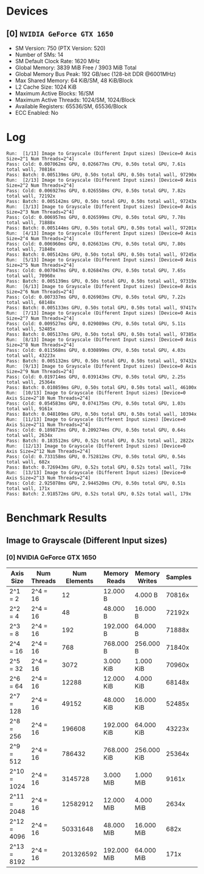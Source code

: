 # Devices

## [0] `NVIDIA GeForce GTX 1650`
* SM Version: 750 (PTX Version: 520)
* Number of SMs: 14
* SM Default Clock Rate: 1620 MHz
* Global Memory: 3839 MiB Free / 3903 MiB Total
* Global Memory Bus Peak: 192 GB/sec (128-bit DDR @6001MHz)
* Max Shared Memory: 64 KiB/SM, 48 KiB/Block
* L2 Cache Size: 1024 KiB
* Maximum Active Blocks: 16/SM
* Maximum Active Threads: 1024/SM, 1024/Block
* Available Registers: 65536/SM, 65536/Block
* ECC Enabled: No

# Log

```
Run:  [1/13] Image to Grayscale (Different Input sizes) [Device=0 Axis Size=2^1 Num Threads=2^4]
Pass: Cold: 0.007062ms GPU, 0.026677ms CPU, 0.50s total GPU, 7.61s total wall, 70816x 
Pass: Batch: 0.005139ms GPU, 0.50s total GPU, 0.50s total wall, 97290x
Run:  [2/13] Image to Grayscale (Different Input sizes) [Device=0 Axis Size=2^2 Num Threads=2^4]
Pass: Cold: 0.006927ms GPU, 0.026558ms CPU, 0.50s total GPU, 7.82s total wall, 72192x 
Pass: Batch: 0.005142ms GPU, 0.50s total GPU, 0.50s total wall, 97243x
Run:  [3/13] Image to Grayscale (Different Input sizes) [Device=0 Axis Size=2^3 Num Threads=2^4]
Pass: Cold: 0.006957ms GPU, 0.026599ms CPU, 0.50s total GPU, 7.78s total wall, 71888x 
Pass: Batch: 0.005144ms GPU, 0.50s total GPU, 0.50s total wall, 97201x
Run:  [4/13] Image to Grayscale (Different Input sizes) [Device=0 Axis Size=2^4 Num Threads=2^4]
Pass: Cold: 0.006960ms GPU, 0.026631ms CPU, 0.50s total GPU, 7.80s total wall, 71840x 
Pass: Batch: 0.005142ms GPU, 0.50s total GPU, 0.50s total wall, 97245x
Run:  [5/13] Image to Grayscale (Different Input sizes) [Device=0 Axis Size=2^5 Num Threads=2^4]
Pass: Cold: 0.007047ms GPU, 0.026847ms CPU, 0.50s total GPU, 7.65s total wall, 70960x 
Pass: Batch: 0.005139ms GPU, 0.50s total GPU, 0.50s total wall, 97319x
Run:  [6/13] Image to Grayscale (Different Input sizes) [Device=0 Axis Size=2^6 Num Threads=2^4]
Pass: Cold: 0.007337ms GPU, 0.026903ms CPU, 0.50s total GPU, 7.22s total wall, 68148x 
Pass: Batch: 0.005133ms GPU, 0.50s total GPU, 0.50s total wall, 97417x
Run:  [7/13] Image to Grayscale (Different Input sizes) [Device=0 Axis Size=2^7 Num Threads=2^4]
Pass: Cold: 0.009527ms GPU, 0.029089ms CPU, 0.50s total GPU, 5.11s total wall, 52485x 
Pass: Batch: 0.005137ms GPU, 0.50s total GPU, 0.50s total wall, 97385x
Run:  [8/13] Image to Grayscale (Different Input sizes) [Device=0 Axis Size=2^8 Num Threads=2^4]
Pass: Cold: 0.011568ms GPU, 0.030899ms CPU, 0.50s total GPU, 4.03s total wall, 43223x 
Pass: Batch: 0.005132ms GPU, 0.50s total GPU, 0.50s total wall, 97432x
Run:  [9/13] Image to Grayscale (Different Input sizes) [Device=0 Axis Size=2^9 Num Threads=2^4]
Pass: Cold: 0.019714ms GPU, 0.039143ms CPU, 0.50s total GPU, 2.25s total wall, 25364x 
Pass: Batch: 0.010859ms GPU, 0.50s total GPU, 0.50s total wall, 46100x
Run:  [10/13] Image to Grayscale (Different Input sizes) [Device=0 Axis Size=2^10 Num Threads=2^4]
Pass: Cold: 0.054583ms GPU, 0.074175ms CPU, 0.50s total GPU, 1.03s total wall, 9161x 
Pass: Batch: 0.048109ms GPU, 0.50s total GPU, 0.50s total wall, 10394x
Run:  [11/13] Image to Grayscale (Different Input sizes) [Device=0 Axis Size=2^11 Num Threads=2^4]
Pass: Cold: 0.189872ms GPU, 0.209274ms CPU, 0.50s total GPU, 0.64s total wall, 2634x 
Pass: Batch: 0.183512ms GPU, 0.52s total GPU, 0.52s total wall, 2822x
Run:  [12/13] Image to Grayscale (Different Input sizes) [Device=0 Axis Size=2^12 Num Threads=2^4]
Pass: Cold: 0.733158ms GPU, 0.752812ms CPU, 0.50s total GPU, 0.54s total wall, 682x 
Pass: Batch: 0.726943ms GPU, 0.52s total GPU, 0.52s total wall, 719x
Run:  [13/13] Image to Grayscale (Different Input sizes) [Device=0 Axis Size=2^13 Num Threads=2^4]
Pass: Cold: 2.925078ms GPU, 2.944520ms CPU, 0.50s total GPU, 0.51s total wall, 171x 
Pass: Batch: 2.918572ms GPU, 0.52s total GPU, 0.52s total wall, 179x
```

# Benchmark Results

## Image to Grayscale (Different Input sizes)

### [0] NVIDIA GeForce GTX 1650

|  Axis Size  | Num Threads | Num Elements | Memory Reads | Memory Writes | Samples |  CPU Time  |  Noise  |  GPU Time  | Noise  |  Elem/s  | GlobalMem BW | BWUtil | Samples | Batch GPU  |
|-------------|-------------|--------------|--------------|---------------|---------|------------|---------|------------|--------|----------|--------------|--------|---------|------------|
|     2^1 = 2 |    2^4 = 16 |           12 |     12.000 B |       4.000 B |  70816x |  26.677 us | 283.98% |   7.062 us | 20.67% |   1.699M |   2.266 MB/s |  0.00% |  97290x |   5.139 us |
|     2^2 = 4 |    2^4 = 16 |           48 |     48.000 B |      16.000 B |  72192x |  26.558 us | 308.87% |   6.927 us | 20.77% |   6.930M |   9.239 MB/s |  0.00% |  97243x |   5.142 us |
|     2^3 = 8 |    2^4 = 16 |          192 |    192.000 B |      64.000 B |  71888x |  26.599 us | 287.20% |   6.957 us | 20.47% |  27.599M |  36.799 MB/s |  0.02% |  97201x |   5.144 us |
|    2^4 = 16 |    2^4 = 16 |          768 |    768.000 B |     256.000 B |  71840x |  26.631 us | 363.29% |   6.960 us | 20.45% | 110.346M | 147.127 MB/s |  0.08% |  97245x |   5.142 us |
|    2^5 = 32 |    2^4 = 16 |         3072 |    3.000 KiB |     1.000 KiB |  70960x |  26.847 us | 443.81% |   7.047 us | 20.62% | 435.917M | 581.222 MB/s |  0.30% |  97319x |   5.139 us |
|    2^6 = 64 |    2^4 = 16 |        12288 |   12.000 KiB |     4.000 KiB |  68148x |  26.903 us | 268.61% |   7.337 us | 18.43% |   1.675G |   2.233 GB/s |  1.16% |  97417x |   5.133 us |
|   2^7 = 128 |    2^4 = 16 |        49152 |   48.000 KiB |    16.000 KiB |  52485x |  29.089 us | 207.75% |   9.527 us | 16.87% |   5.159G |   6.879 GB/s |  3.58% |  97385x |   5.137 us |
|   2^8 = 256 |    2^4 = 16 |       196608 |  192.000 KiB |    64.000 KiB |  43223x |  30.899 us | 168.60% |  11.568 us | 11.32% |  16.996G |  22.661 GB/s | 11.80% |  97432x |   5.132 us |
|   2^9 = 512 |    2^4 = 16 |       786432 |  768.000 KiB |   256.000 KiB |  25364x |  39.143 us | 100.23% |  19.714 us |  7.37% |  39.893G |  53.191 GB/s | 27.70% |  46100x |  10.859 us |
| 2^10 = 1024 |    2^4 = 16 |      3145728 |    3.000 MiB |     1.000 MiB |   9161x |  74.175 us |  36.25% |  54.583 us |  3.15% |  57.632G |  76.843 GB/s | 40.02% |  10394x |  48.109 us |
| 2^11 = 2048 |    2^4 = 16 |     12582912 |   12.000 MiB |     4.000 MiB |   2634x | 209.274 us |  10.32% | 189.872 us |  1.05% |  66.271G |  88.361 GB/s | 46.01% |   2822x | 183.512 us |
| 2^12 = 4096 |    2^4 = 16 |     50331648 |   48.000 MiB |    16.000 MiB |    682x | 752.812 us |   2.71% | 733.158 us |  0.26% |  68.651G |  91.534 GB/s | 47.67% |    719x | 726.943 us |
| 2^13 = 8192 |    2^4 = 16 |    201326592 |  192.000 MiB |    64.000 MiB |    171x |   2.945 ms |   0.68% |   2.925 ms |  0.09% |  68.828G |  91.770 GB/s | 47.79% |    179x |   2.919 ms |
